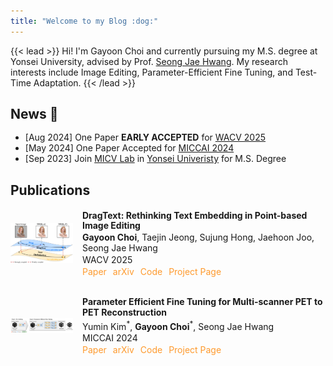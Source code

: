 ```yaml
---
title: "Welcome to my Blog :dog:"
---
```


{{< lead >}}
Hi! I'm Gayoon Choi and currently pursuing my M.S. degree at Yonsei University, advised by Prof. [Seong Jae Hwang](https://micv.yonsei.ac.kr/seongjae). My research interests include Image Editing, Parameter-Efficient Fine Tuning, and Test-Time Adaptation.
{{< /lead >}}

## News :tada:
<ul style="line-height: 1.2;" align="left">
    <li>[Aug 2024] One Paper <strong>EARLY ACCEPTED</strong> for <a href="https://wacv2025.thecvf.com/" target="_blank">WACV 2025</a></li>
    <li>[May 2024] One Paper Accepted for <a href="https://conferences.miccai.org/2024/en/" target="_blank">MICCAI 2024</a></li>
    <li>[Sep 2023] Join <a href="https://micv.yonsei.ac.kr/" target="_blank">MICV Lab</a> in <a href="https://www.yonsei.ac.kr"  target="_blank">Yonsei Univeristy</a> for M.S. Degree</li>
</ul>

## Publications
<div style="display: flex; flex-direction: column; align-items: flex-start; gap: 30px;">
    <div style="display: flex; align-items: center; gap: 15px; width: 100%;">
        <img src="./papers/dragtext2025/thumb.png" alt="Thumbnail" style="width: 100px; height: auto; object-fit: cover;"/>
        <div style="line-height: 1.2; width: calc(100% - 95px);" align="left">
            <p style="margin: 2px 0; font-weight: bold;">
                DragText: Rethinking Text Embedding in Point-based Image Editing
            </p>
            <p style="margin: 2px 0;">
                <strong>Gayoon Choi</strong>, Taejin Jeong, Sujung Hong, Jaehoon Joo, Seong Jae Hwang
            </p>
            <p style="margin: 2px 0;">
                WACV 2025
            </p>
            <div style="display: flex; gap: 10px;">
                <a href="" style="text-decoration: none;">
                    <span style="color: #FE9A2E;">Paper</span>
                </a>
                <a href="https://arxiv.org/abs/2407.17843" style="text-decoration: none;">
                    <span style="color: #FE9A2E;">arXiv</span>
                </a>
                <a href="https://github.com/MICV-yonsei/DragText" style="text-decoration: none;">
                    <span style="color: #FE9A2E;">Code</span>
                </a>
                <a href="https://micv-yonsei.github.io/dragtext2025/" style="text-decoration: none;">
                    <span style="color: #FE9A2E;">Project Page</span>
                </a>
            </div>
        </div>
    </div>
    <div style="display: flex; align-items: center; gap: 15px; width: 100%;">
        <img src="./papers/petite2024/thumb.png" alt="Thumbnail" style="width: 100px; height: auto; object-fit: cover;"/>
        <div style="line-height: 1.2; width: calc(100% - 95px);" align="left">
            <p style="margin: 2px 0; font-weight: bold;">
                Parameter Efficient Fine Tuning for Multi-scanner PET to PET Reconstruction
            </p>
            <p style="margin: 2px 0;">
                Yumin Kim<sup>*</sup>, <strong>Gayoon Choi</strong><sup>*</sup>, Seong Jae Hwang
            </p>
            <p style="margin: 2px 0;">
                MICCAI 2024
            </p>
            <div style="display: flex; gap: 10px;">
                <a href="" style="text-decoration: none;">
                    <span style="color: #FE9A2E;">Paper</span>
                </a>
                <a href="https://arxiv.org/abs/2407.07517" style="text-decoration: none;">
                    <span style="color: #FE9A2E;">arXiv</span>
                </a>
                <a href="https://github.com/MICV-yonsei/PETITE" style="text-decoration: none;">
                    <span style="color: #FE9A2E;">Code</span>
                </a>
                <a href="https://micv-yonsei.github.io/petite2024/" style="text-decoration: none;">
                    <span style="color: #FE9A2E;">Project Page</span>
                </a>
            </div>
        </div>
    </div>

</div>
